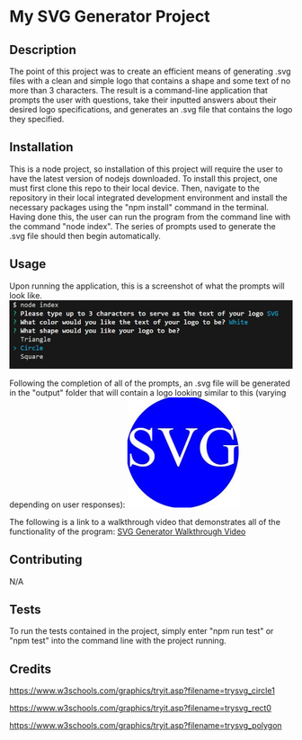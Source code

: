 # My SVG Generator Project

## Description
The point of this project was to create an efficient means of generating .svg files with a clean and simple logo that contains a shape and some text of no more than 3 characters.  The result is a command-line application that prompts the user with questions, take their inputted answers about their desired logo specifications, and generates an .svg file that contains the logo they specified.

## Installation
This is a node project, so installation of this project will require  the user to have the latest version of nodejs downloaded.  To install this project, one must first clone this repo to their local device.  Then, navigate to the repository in their local integrated development environment and install the necessary packages using the "npm install" command in the terminal.  Having done this, the user can run the program from the command line with the command "node index".  The series of prompts used to generate the .svg file should then begin automatically.

## Usage
Upon running the application, this is a screenshot of what the prompts will look like.  
![svg generator project screenshot](./images/svg-generator-prompts-screenshot.JPG)

Following the completion of all of the prompts, an .svg file will be generated in the "output" folder that will contain a logo looking similar to this (varying depending on user responses):
![sample generated svg screenshot](./images/svg-output-screenshot.JPG)

The following is a link to a walkthrough video that demonstrates all of the functionality of the program:
[SVG Generator Walkthrough Video](https://drive.google.com/file/d/1N0OTUK0_sng83SKRTTgX4Dl_CVm2ezTg/view)

## Contributing
N/A

## Tests
To run the tests contained in the project, simply enter "npm run test"  or "npm test" into the command line with the project running.

## Credits
https://www.w3schools.com/graphics/tryit.asp?filename=trysvg_circle1

https://www.w3schools.com/graphics/tryit.asp?filename=trysvg_rect0

https://www.w3schools.com/graphics/tryit.asp?filename=trysvg_polygon